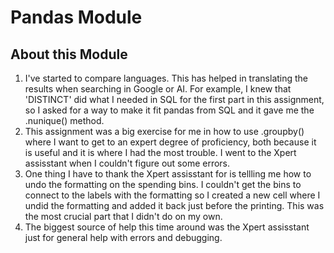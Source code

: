 # Pandas Module

## About this Module

1. I've started to compare languages. This has helped in translating the results when searching in Google or AI. For example, I knew that 'DISTINCT' did what I needed in SQL for the first part in this assignment, so I asked for a way to make it fit pandas from SQL and it gave me the .nunique() method.
2. This assignment was a big exercise for me in how to use .groupby() where I want to get to an expert degree of proficiency, both because it is useful and it is where I had the most trouble. I went to the Xpert assisstant when I couldn't figure out some errors.
3. One thing I have to thank the Xpert assisstant for is tellling me how to undo the formatting on the spending bins. I couldn't get the bins to connect to the labels with the formatting so I created a new cell where I undid the formatting and added it back just before the printing. This was the most crucial part that I didn't do on my own.
4. The biggest source of help this time around was the Xpert assisstant just for general help with errors and debugging.